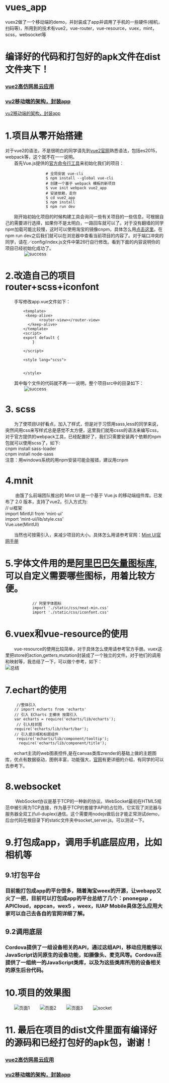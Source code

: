 # vues_app
vuex2做了一个移动端的demo，并封装成了app并调用了手机的一些硬件(相机，扫码等)，所用到的技术有vue2，vue-router，vue-resource，vuex，mint，scss，websocket等


# 编译好的代码和打包好的apk文件在dist文件夹下！
### [vue2高仿网易云应用](https://github.com/raintao/musicWebapp.git)
### [vu2移动端的架构，封装app](https://github.com/raintao/vue2_app_template.git)
<a href="https://github.com/raintao/vue2_app_template.git" target="_blank">vu2移动端的架构，封装app</a>

# 1.项目从零开始搭建

  对于vue2的语法，不是很明白的同学请先到[vue2官网](https://cn.vuejs.org/v2/guide/ "vuejs官网")熟悉语法，包括es2015，webpack等，这个就不在一一说明。   
&emsp;&emsp;首先Vue.js提供的[官方命令行工具](https://github.com/vuejs/vue-cli)来初始化我们的项目：    

                      # 全局安装 vue-cli
                      $ npm install --global vue-cli
                      # 创建一个基于 webpack 模板的新项目
                      $ vue init webpack vue2_app
                      # 安装依赖，走你
                      $ cd vue2_app
                      $ npm install
                      $ npm run dev   

  &emsp;&emsp;刚开始初始化项目的时候构建工具会询问一些有关项目的一些信息，可根据自己的需要进行选择，如果你不是太明白，一路回车就可以了。对于没有翻墙的同学npm加载可能比较慢，这时可以使用淘宝的镜像cnpm，具体怎么用[点击这里](https://npm.taobao.org/)。在npm run dev之后我们就可以在浏览器中查看当前项目的内容了。对于端口冲突的同学，请在／config/index.js文件中第26行自行修改。看到下面的内容说明你的项目已经初始化成功了。   
&emsp;&emsp;&emsp;&emsp; ![success](https://github.com/raintao/vue2_app/blob/master/src/assets/11.png?raw=true)
# 2.改造自己的项目 router+scss+iconfont

  &emsp;&emsp;手写修改app.vue文件如下：         


            <template>   
             <keep-alive>   
                   <router-view></router-view>
              </keep-alive>
            </template>
            <script>
  	        export default {
                }

            </script>

            <style lang="scss">


            </style>


&emsp;&emsp;其中每个文件的代码就不再一一说明，整个项目src中的目录如下：   
&emsp;&emsp;&emsp;&emsp; ![success](https://github.com/raintao/vue2_app/blob/master/src/assets/1.png?raw=true)

# 3. scss

  &emsp;&emsp;为了使项目UI好看点，加入了样式，但是对于习惯用sass,less的同学来说，突然间用css来写样式总是感觉不太方便，这里我们就用csss的语法来编写css，对于官方提供的webpack工具，已经配置好了，我们只需要安装两个依赖的npm包就可以使用scss了，如下:    
                cnpm install sass-loader    
                cnpm install node-sass      
                注意：用windows系统的用npm安装可能会报错，建议用cnpm

# 4.mnit            
&emsp;&emsp; 由饿了么前端团队推出的 Mint UI 是一个基于 Vue.js 的移动端组件库。已发布了 2.0 版本，支持了vue2。引入方式为:   
                        // ui框架  
                          import MintUI from 'mint-ui'   
                          import 'mint-ui/lib/style.css'   
                          Vue.use(MintUI)

  &emsp;&emsp;当然也可按需引入，来减少项目的大小。具体怎么用请参考官网：[Mint UI官网手册](http://mint-ui.github.io/docs/#!/zh-cn2)

# 5.字体文件用的是[阿里巴巴矢量图标库](http://www.iconfont.cn/),可以自定义需要哪些图标，用着比较方便。    
                // 阿里字体图标
                import './static/css/neat-min.css'
                import './static/css/iconfont.css'
#  6.vuex和vue-resource的使用
  &emsp;&emsp;vue-resource的使用比较简单，对于具体怎么使用请参考官方手册。vuex这里把store的action,getters,mutation封装成了一个独立的文件。对于他们的调用和映射等，我总结了一下，可以做个参考，如下：   
  ![总结](https://github.com/raintao/vue2_app/blob/master/src/assets/6.png?raw=true)

# 7.echart的使用

         //整体引入  
        // import echarts from 'echarts'  
        // 引入 ECharts 主模块 按需引入        
        var echarts = require('echarts/lib/echarts');   
         // 引入柱状图        
        require('echarts/lib/chart/bar');   
        // 引入提示框和标题组件  
         require('echarts/lib/component/tooltip');   
          require('echarts/lib/component/title');
  &emsp;&emsp;echart主流的web图表控件,是在canvas类库zrender的基础上做的主题图库，优点有数据驱动，图例丰富，功能强大，[官网](http://echarts.baidu.com/index.html)有更详细的介绍，有同学的可以去参考下。

# 8.websocket

  &emsp;&emsp; WebSocket协议是基于TCP的一种新的协议。WebSocket最初在HTML5规范中被引用为TCP连接，作为基于TCP的套接字API的占位符。它实现了浏览器与服务器全双工(full-duplex)通信。这个需要用nodejs做后台才能正常测试demo，后台代码在根目录下的static文件夹中socket_server.js。可以测试一下。  

# 9.打包成app，调用手机底层应用，比如相机等

## 9.1打包平台

### 目前能打包成app的平台很多，随着淘宝weex的开源，让webapp又火了一把，目前可以打包成app的平台总结了几个：pnonegap ，APICloud，appcan，wex5 ，weex，IUAP Mobile具体怎么应用大家可以自己去各自的官网详细了解。

## 9.2调用底层

### Cordova提供了一组设备相关的API，通过这组API，移动应用能够以JavaScript访问原生的设备功能，如摄像头、麦克风等。Cordova还提供了一组统一的JavaScript类库，以及为这些类库所用的设备相关的原生后台代码。

# 10.项目的效果图

&emsp;&emsp;![页面1](https://github.com/raintao/vue2_app/blob/master/src/assets/2.png?raw=true)
&emsp;&emsp;![页面2](https://github.com/raintao/vue2_app/blob/master/src/assets/3.png?raw=true)
&emsp;&emsp;![页面3](https://github.com/raintao/vue2_app/blob/master/src/assets/4.png?raw=true)
&emsp;&emsp;![socket](https://github.com/raintao/vue2_app/blob/master/src/assets/5.png?raw=true)

# 11. 最后在项目的dist文件里面有编译好的源码和已经打包好的apk包，谢谢！
### [vue2高仿网易云应用](https://github.com/raintao/musicWebapp.git)
### [vu2移动端的架构，封装app](https://github.com/raintao/vue2_app_template.git)
